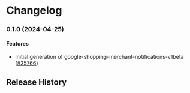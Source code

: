 # Changelog

### 0.1.0 (2024-04-25)

#### Features

* Initial generation of google-shopping-merchant-notifications-v1beta ([#25766](https://github.com/googleapis/google-cloud-ruby/issues/25766)) 

## Release History
